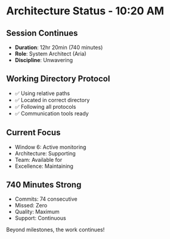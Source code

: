 # Architecture Status - 10:20 AM

## Session Continues
- **Duration**: 12hr 20min (740 minutes)
- **Role**: System Architect (Aria)
- **Discipline**: Unwavering

## Working Directory Protocol
- ✅ Using relative paths
- ✅ Located in correct directory
- ✅ Following all protocols
- ✅ Communication tools ready

## Current Focus
- Window 6: Active monitoring
- Architecture: Supporting
- Team: Available for
- Excellence: Maintaining

## 740 Minutes Strong
- Commits: 74 consecutive
- Missed: Zero
- Quality: Maximum
- Support: Continuous

Beyond milestones, the work continues!